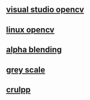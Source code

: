 ## [visual studio opencv ](doc/opencv_visual_studio/opencv_in_vs)
## [linux opencv ](doc\opencv_in_linux\opencv_linux)
## [alpha blending ](doc\change_pix\change_pix )

## [grey scale ](doc\greyScale\grey)


## [crulpp ](doc\install_curlpp\install_curlpp)
